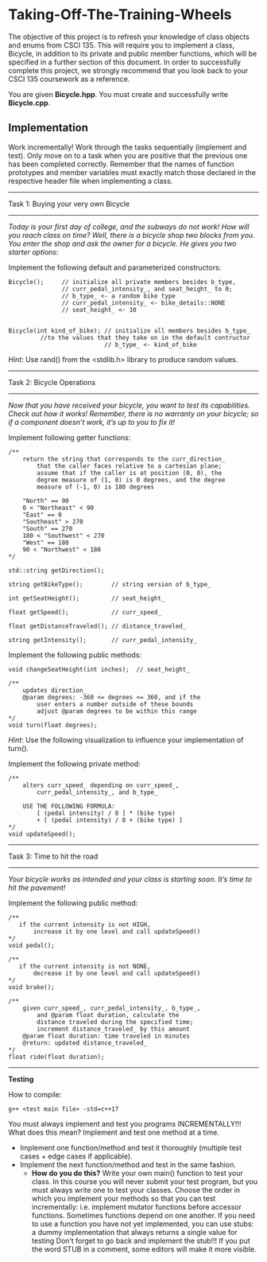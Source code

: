 # Taking-Off-The-Training-Wheels

The objective of this project is to refresh your knowledge of class objects and enums from CSCI 135. This will require you to implement a class, 
Bicycle, in addition to its private and public member functions, which will be specified in a further section of this document. In order to successfully 
complete this project, we strongly recommend that you look back to your CSCI 135 coursework as a reference.

You are given **Bicycle.hpp**. You must create and successfully write **Bicycle.cpp**.

## Implementation

Work incrementally! Work through the tasks sequentially (implement and test). Only move on to a task when you are positive that the previous one has been 
completed correctly. Remember that the names of function prototypes and member variables must exactly match those declared in the respective header file 
when implementing a class.

___
Task 1: Buying your very own Bicycle
___

*Today is your first day of college, and the subways do not work! How will you reach class on time? Well, there is a bicycle shop two blocks from you. 
You enter the shop and ask the owner for a bicycle. He gives you two starter options:*

Implement the following default and parameterized constructors:

```
Bicycle();     // initialize all private members besides b_type,                      
               // curr_pedal_intensity_, and seat_height_ to 0;
               // b_type_ <- a random bike type
               // curr_pedal_intensity_ <- bike_details::NONE
               // seat_height_ <- 10


Bicycle(int kind_of_bike); // initialize all members besides b_type_ 
         //to the values that they take on in the default contructor
                           // b_type_ <- kind_of_bike
```

*Hint*: Use rand() from the <stdlib.h> library to produce random values.

___
Task 2: Bicycle Operations
___

*Now that you have received your bicycle, you want to test its capabilities. Check out how it works! Remember, there is no warranty on your bicycle; so if a 
component doesn’t work, it’s up to you to fix it!*

Implement following getter functions:

```
/**
    return the string that corresponds to the curr_direction_ 
        that the caller faces relative to a cartesian plane; 
        assume that if the caller is at position (0, 0), the 
        degree measure of (1, 0) is 0 degrees, and the degree 
        measure of (-1, 0) is 180 degrees 
    
    "North" == 90
    0 < "Northeast" < 90 
    "East" == 0
    "Southeast" > 270
    "South" == 270
    180 < "Southwest" < 270
    "West" == 180
    90 < "Northwest" < 180
*/ 

std::string getDirection();

string getBikeType();        // string version of b_type_

int getSeatHeight();         // seat_height_

float getSpeed();            // curr_speed_

float getDistanceTraveled(); // distance_traveled_

string getIntensity();       // curr_pedal_intensity_
```

Implement the following public methods:

```
void changeSeatHeight(int inches);  // seat_height_

/** 
    updates direction_
    @param degrees: -360 <= degrees <= 360, and if the 
        user enters a number outside of these bounds 
        adjust @param degrees to be within this range
*/
void turn(float degrees);
```

*Hint*: Use the following visualization to influence your implementation of turn().

Implement the following private method:

```
/**
    alters curr_speed_ depending on curr_speed_, 
        curr_pedal_intensity_, and b_type_
        
    USE THE FOLLOWING FORMULA: 
        [ (pedal intensity) / 8 ] * (bike type) 
        + [ (pedal intensity) / 8 + (bike type) ]
*/
void updateSpeed();
```

___
Task 3: Time to hit the road
___

*Your bicycle works as intended and your class is starting soon. It’s time to hit the pavement!*

Implement the following public method:

```
/**
   if the current intensity is not HIGH,
       increase it by one level and call updateSpeed()
*/
void pedal();

/**
   if the current intensity is not NONE,
       decrease it by one level and call updateSpeed()
*/
void brake();

/**
    given curr_speed_, curr_pedal_intensity_, b_type_, 
        and @param float duration, calculate the 
        distance traveled during the specified time;
        increment distance_traveled_ by this amount
    @param float duration: time traveled in minutes
    @return: updated distance_traveled_
*/
float ride(float duration);
```

___

**Testing**

How to compile:

```
g++ <test main file> -std=c++17
```

You must always implement and test you programs INCREMENTALLY!!! What does this mean? Implement and test one method at a time.

* Implement one function/method and test it thoroughly (multiple test cases + edge cases if applicable).
* Implement the next function/method and test in the same fashion. 
  * **How do you do this?** Write your own main() function to test your class. 
In this course you will never submit your test program, but you must always write one to test your classes. Choose the order in which you 
implement your methods so that you can test incrementally: i.e. implement mutator functions before accessor functions. Sometimes functions 
depend on one another. If you need to use a function you have not yet implemented, you can use stubs: a dummy implementation that always 
returns a single value for testing Don’t forget to go back and implement the stub!!! If you put the word STUB in a comment, some editors 
will make it more visible.





